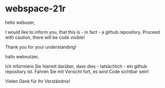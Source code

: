 ﻿# webspace-21r

hello webuser, 

I would like to inform you, that this is - in fact - a github repository. 
Proceed with caution, there will be code visible!

Thank you for your understanding!

hallo webnutzer,

Ich informiere Sie hiermit darüber, dass dies - tatsächlich - ein github repository ist.
Fahren Sie mit Vorsicht fort, es wird Code sichtbar sein!

Vielen Dank für Ihr Verständnis!
